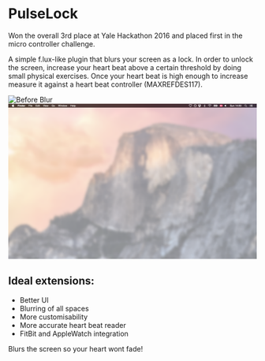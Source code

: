 PulseLock
=============

Won the overall 3rd place at Yale Hackathon 2016 and placed first in the micro controller challenge.

A simple f.lux-like plugin that blurs your screen as a lock. In order to unlock the screen, increase your heart beat above a certain threshold by doing small physical exercises. Once your heart beat is high enough to increase measure it against a heart beat controller (MAXREFDES117). 

![Before Blur](https://github.com/frederikbrinck/pulselock/blob/master/before_blur.png)
![After Blur](https://github.com/frederikbrinck/pulselock/blob/master/after_blur.png)

Ideal extensions:
-----------------
- Better UI 
- Blurring of all spaces
- More customisability
- More accurate heart beat reader
- FitBit and AppleWatch integration

Blurs the screen so your heart wont fade!

